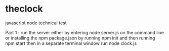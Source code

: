 # theclock
javascript node technical test


Part 1 : run the server either by entering node server.js on the command line
         or installing the npm package.json by running npm init and then running npm start
         then in a separate terminal window run node clock.js
